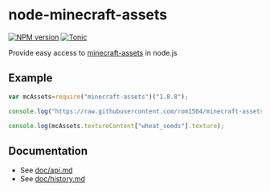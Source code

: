 # node-minecraft-assets
[![NPM version](https://badge.fury.io/js/minecraft-assets.svg)](http://badge.fury.io/js/minecraft-assets)
[![Tonic](https://img.shields.io/badge/tonic-try%20it-blue.svg)](https://tonicdev.com/npm/minecraft-assets)

Provide easy access to [minecraft-assets](https://github.com/rom1504/minecraft-assets) in node.js

## Example

```js
var mcAssets=require("minecraft-assets")("1.8.8");

console.log("https://raw.githubusercontent.com/rom1504/minecraft-assets/master/data/1.8.8/"+mcAssets.getTexture("wheat_seeds")+".png");

console.log(mcAssets.textureContent["wheat_seeds"].texture);
```

## Documentation

 * See [doc/api.md](doc/api.md)
 * See [doc/history.md](doc/history.md)
 